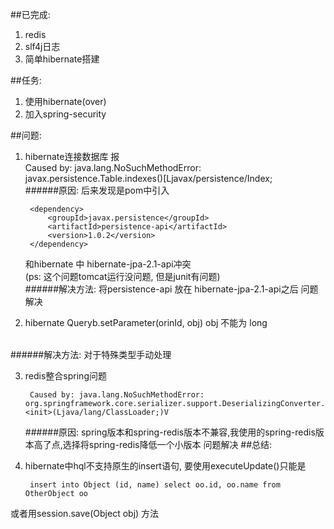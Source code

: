 ##已完成:
1. redis
2. slf4j日志
3. 简单hibernate搭建

##任务:
1. 使用hibernate(over)
2. 加入spring-security

##问题:
1. hibernate连接数据库 报<br>
Caused by: java.lang.NoSuchMethodError: javax.persistence.Table.indexes()[Ljavax/persistence/Index;<br>
######原因:
    后来发现是pom中引入<br>

        <dependency>
            <groupId>javax.persistence</groupId>
            <artifactId>persistence-api</artifactId>
            <version>1.0.2</version>
        </dependency>

    和hibernate 中 hibernate-jpa-2.1-api冲突<br>
    (ps: 这个问题tomcat运行没问题, 但是junit有问题)<br>
######解决方法:
    将persistence-api 放在 hibernate-jpa-2.1-api之后 问题解决

2. hibernate Queryb.setParameter(orinId, obj) obj 不能为 long
<br>
######解决方法:
对于特殊类型手动处理

3. redis整合spring问题

        Caused by: java.lang.NoSuchMethodError: org.springframework.core.serializer.support.DeserializingConverter.<init>(Ljava/lang/ClassLoader;)V

    ######原因:
    spring版本和spring-redis版本不兼容,我使用的spring-redis版本高了点,选择将spring-redis降低一个小版本 问题解决
##总结:
1. hibernate中hql不支持原生的insert语句, 要使用executeUpdate()只能是

        insert into Object (id, name) select oo.id, oo.name from OtherObject oo

或者用session.save(Object obj) 方法


